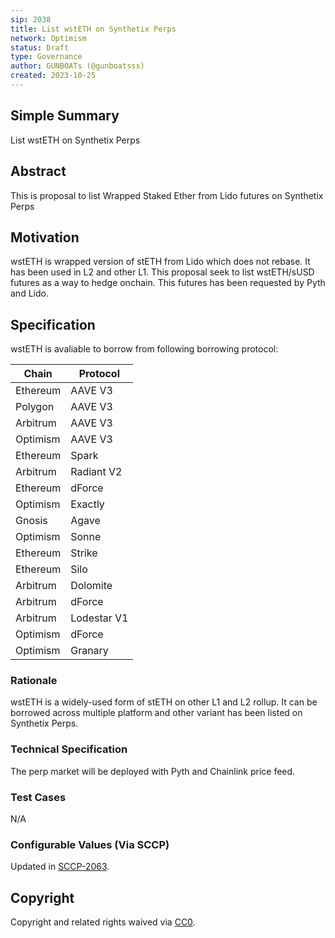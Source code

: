 ```yaml
---
sip: 2038
title: List wstETH on Synthetix Perps
network: Optimism
status: Draft
type: Governance
author: GUNBOATs (@gunboatsss)
created: 2023-10-25
---
```


<!--You can leave these HTML comments in your merged SIP and delete the visible duplicate text guides, they will not appear and may be helpful to refer to if you edit it again. This is the suggested template for new SIPs. Note that an SIP number will be assigned by an editor. When opening a pull request to submit your SIP, please use an abbreviated title in the filename, `sip-draft_title_abbrev.md`. The title should be 44 characters or less.-->


## Simple Summary

<!--"If you can't explain it simply, you don't understand it well enough." Simply describe the outcome the proposed changes intends to achieve. This should be non-technical and accessible to a casual community member.-->

List wstETH on Synthetix Perps

## Abstract

<!--A short (~200 word) description of the proposed change, the abstract should clearly describe the proposed change. This is what *will* be done if the SIP is implemented, not *why* it should be done or *how* it will be done. If the SIP proposes deploying a new contract, write, "we propose to deploy a new contract that will do x".-->

This is proposal to list Wrapped Staked Ether from Lido futures on Synthetix Perps

## Motivation

<!--This is the problem statement. This is the *why* of the SIP. It should clearly explain *why* the current state of the protocol is inadequate.  It is critical that you explain *why* the change is needed, if the SIP proposes changing how something is calculated, you must address *why* the current calculation is inaccurate or wrong. This is not the place to describe how the SIP will address the issue!-->

wstETH is wrapped version of stETH from Lido which does not rebase. It has been used in L2 and other L1. This proposal seek to list wstETH/sUSD futures as a way to hedge onchain. This futures has been requested by Pyth and Lido.

## Specification

<!--The specification should describe the syntax and semantics of any new feature, there are five sections
1. Overview
2. Rationale
3. Technical Specification
4. Test Cases
5. Configurable Values
-->

wstETH is avaliable to borrow from following borrowing protocol:

| Chain    | Protocol    |
|----------|-------------|
| Ethereum | AAVE V3     |
| Polygon  | AAVE V3     |
| Arbitrum | AAVE V3     |
| Optimism | AAVE V3     |
| Ethereum | Spark       |
| Arbitrum | Radiant V2  |
| Ethereum | dForce      |
| Optimism | Exactly     |
| Gnosis   | Agave       |
| Optimism | Sonne       |
| Ethereum | Strike      |
| Ethereum | Silo        |
| Arbitrum | Dolomite    |
| Arbitrum | dForce      |
| Arbitrum | Lodestar V1 |
| Optimism | dForce      |
| Optimism | Granary     |

### Rationale

<!--This is where you explain the reasoning behind how you propose to solve the problem. Why did you propose to implement the change in this way, what were the considerations and trade-offs. The rationale fleshes out what motivated the design and why particular design decisions were made. It should describe alternate designs that were considered and related work. The rationale may also provide evidence of consensus within the community, and should discuss important objections or concerns raised during discussion.-->

wstETH is a widely-used form of stETH on other L1 and L2 rollup. It can be borrowed across multiple platform and other variant has been listed on Synthetix Perps.

### Technical Specification

<!--The technical specification should outline the public API of the changes proposed. That is, changes to any of the interfaces Synthetix currently exposes or the creations of new ones.-->

The perp market will be deployed with Pyth and Chainlink price feed.

### Test Cases

<!--Test cases for an implementation are mandatory for SIPs but can be included with the implementation..-->

N/A

### Configurable Values (Via SCCP)

<!--Please list all values configurable via SCCP under this implementation.-->

Updated in [SCCP-2063](https://sips.synthetix.io/sccp/sccp-2063).

## Copyright

Copyright and related rights waived via [CC0](https://creativecommons.org/publicdomain/zero/1.0/).
